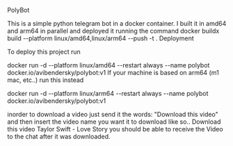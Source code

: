 PolyBot

This is a simple python telegram bot in a docker container.
I built it in amd64 and arm64 in parallel and deployed it running the command
docker buildx build --platform linux/amd64,linux/arm64 --push -t .
Deployment

To deploy this project run

docker run -d --platform linux/amd64 --restart always --name polybot docker.io/avibendersky/polybot:v1
If your machine is based on arm64 (m1 mac, etc..) run this instead

docker run -d --platform linux/arm64 --restart always --name polybot docker.io/avibendersky/polybot:v1

inorder to download a video just send it the words:
"Download this video" and then insert the video name you want it to download like so.. 
Download this video Taylor Swift - Love Story
you should be able to receive the Video to the chat after it was downloaded.
